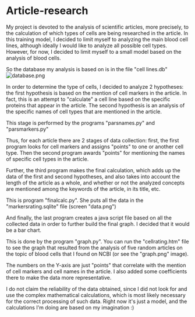 # Article-research
My project is devoted to the analysis of scientific articles, more precisely, to the calculation of which types of cells are being researched in the article. 
In this training model, I decided to limit myself to analyzing the main blood cell lines, although ideally I would like to analyze all possible cell types. However, for now, I decided to limit myself to a small model based on the analysis of blood cells.

So the database my analysis is based on is in the file "cell lines.db"
![database.png](https://raw.githubusercontent.com/[AlenaSt97]/[Article-research]/blob/[main]/database.png?raw=true)

In order to determine the type of cells, I decided to analyze 2 hypotheses: the first hypothesis is based on the mention of cell markers in the article. In fact, this is an attempt to "calculate" a cell line based on the specific proteins that appear in the article. The second hypothesis is an analysis of the specific names of cell types that are mentioned in the article.

This stage is performed by the programs "parsnames.py" and "parsmarkers.py"

Thus, for each article there are 2 stages of data collection: first, the first program looks for cell markers and assigns "points" to one or another cell type. Then the second program awards "points" for mentioning the names of specific cell types in the article.

Further, the third program makes the final calculation, which adds up the data of the first and second hypotheses, and also takes into account the length of the article as a whole, and whether or not the analyzed concepts are mentioned among the keywords of the article, in its title, etc.

This is program "finalcalc.py". She puts all the data in the "markersrating.sqlite" file (screen "data.png")

And finally, the last program creates a java script file based on all the collected data in order to further build the final graph. I decided that it would be a bar chart.

This is done by the program "graph.py". You can run the "cellrating.htm" file to see the graph that resulted from the analysis of five random articles on the topic of blood cells that I found on NCBI (or see the "graph.png" image).

The numbers on the Y-axis are just "points" that correlate with the mention of cell markers and cell names in the article. I also added some coefficients there to make the data more representative.

I do not claim the reliability of the data obtained, since I did not look for and use the complex mathematical calculations, which is most likely necessary for the correct processing of such data. Right now it's just a model, and the calculations I'm doing are based on my imagination :)
